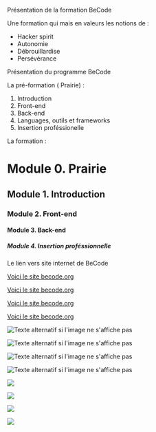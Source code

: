 Présentation de la formation BeCode

Une formation qui mais en valeurs les notions de :

- Hacker spirit
- Autonomie
- Débrouillardise
- Persévérance

Présentation du programme BeCode

La pré-formation ( Prairie) :

1. Introduction
2. Front-end
3. Back-end
4. Languages, outils et frameworks
5. Insertion proféssionelle

La formation :

# Module 0. Prairie
## Module 1. Introduction
### Module 2. Front-end
#### Module 3. Back-end
##### Module 4. Insertion proféssionnelle

Le lien vers site internet de BeCode

[Voici le site becode.org](http://register.becode.org/)


[Voici le site becode.org](http://register.becode.org/)


[Voici le site becode.org](http://register.becode.org/)


[Voici le site becode.org](http://register.becode.org/)


![Texte alternatif si l'image ne s'affiche pas]( https://www.google.be/url?sa=i&rct=j&q=&esrc=s&source=images&cd=&cad=rja&uact=8&ved=0ahUKEwiojZ_v-5HTAhWK6xoKHWiGAU0QjRwIBw&url=https%3A%2F%2Fwww.shutterstock.com%2Fimage-photo%2Fcoding-application-by-programmer-developer-web-268518845%3Fsrc%3D2Yl4qcN5s-GFM3EKDkYnKw-1-24&psig=AFQjCNHojsbM4NqFyVyTo8wmrNbvFz8pUQ&ust=1491641482138930 "Titre optionnel")


![Texte alternatif si l'image ne s'affiche pas](/chemin/image.jpg "Titre optionnel")


![Texte alternatif si l'image ne s'affiche pas](/chemin/image.jpg "Titre optionnel")


![Texte alternatif si l'image ne s'affiche pas](/chemin/image.jpg "Titre optionnel")


![](http://i.imgur.com/60bts.gif)

![](http://i.imgur.com/60bts.gif)

![](http://i.imgur.com/60bts.gif)

![](http://i.imgur.com/60bts.gif)
